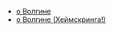 - [о Волгине](Digital_Quest_gomer_song.md)
- [о Волгине (Хеймскринга!)](Digital_Quest_viking_song.md)
